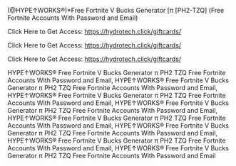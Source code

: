 (@HYPE↑WORKS®)*Free Fortnite V Bucks Generator [π [PH2-TZQ] (Free Fortnite Accounts With Password and Email)

Click Here to Get Access: https://hydrotech.click/giftcards/

Click Here to Get Access: https://hydrotech.click/giftcards/

Click Here to Get Access: https://hydrotech.click/giftcards/

 HYPE↑WORKS® Free Fortnite V Bucks Generator π PH2 TZQ Free Fortnite Accounts With Password and Email, HYPE↑WORKS® Free Fortnite V Bucks Generator π PH2 TZQ Free Fortnite Accounts With Password and Email, HYPE↑WORKS® Free Fortnite V Bucks Generator π PH2 TZQ Free Fortnite Accounts With Password and Email, HYPE↑WORKS® Free Fortnite V Bucks Generator π PH2 TZQ Free Fortnite Accounts With Password and Email, HYPE↑WORKS® Free Fortnite V Bucks Generator π PH2 TZQ Free Fortnite Accounts With Password and Email, HYPE↑WORKS® Free Fortnite V Bucks Generator π PH2 TZQ Free Fortnite Accounts With Password and Email, HYPE↑WORKS® Free Fortnite V Bucks Generator π PH2 TZQ Free Fortnite Accounts With Password and Email, HYPE↑WORKS® Free Fortnite V Bucks Generator π PH2 TZQ Free Fortnite Accounts With Password and Email
